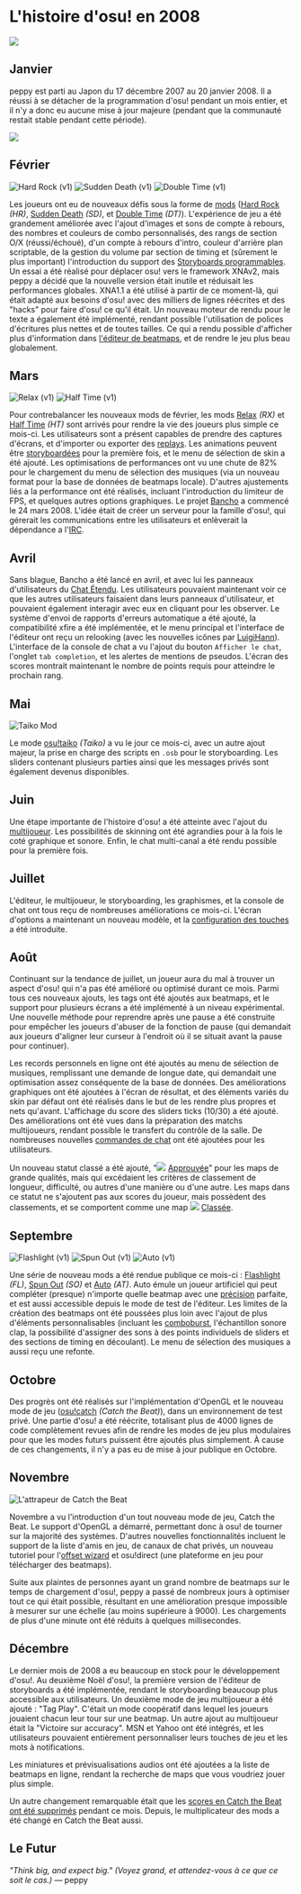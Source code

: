 # L'histoire d'osu! en 2008

![](img/2008.jpg)

## Janvier

peppy est parti au Japon du 17 décembre 2007 au 20 janvier 2008. Il a réussi à se détacher de la programmation d'osu! pendant un mois entier, et il n'y a donc eu aucune mise à jour majeure (pendant que la communauté restait stable pendant cette période).

![](img/2008-01_01.jpg)

## Février

![](img/hard_rock.png "Hard Rock \(v1\)") ![](img/sudden_death.png "Sudden Death \(v1\)") ![](img/double_time.png "Double Time \(v1\)")

Les joueurs ont eu de nouveaux défis sous la forme de [mods](/wiki/Game_modifier) ([Hard Rock](/wiki/Game_modifier/Hard_Rock) *(HR)*, [Sudden Death](/wiki/Game_modifier/Sudden_Death) *(SD)*, et [Double Time](/wiki/Game_modifier/Double_time) *(DT)*). L'expérience de jeu a été grandement améliorée avec l'ajout d'images et sons de compte à rebours, des nombres et couleurs de combo personnalisés, des rangs de section O/X (réussi/échoué), d'un compte à rebours d'intro, couleur d'arrière plan scriptable, de la gestion du volume par section de timing et (sûrement le plus important) l'introduction du support des [Storyboards programmables](/wiki/Storyboard/Scripting). Un essai a été réalisé pour déplacer osu! vers le framework XNAv2, mais peppy a décidé que la nouvelle version était inutile et réduisait les performances globales. XNA1.1 a été utilisé à partir de ce moment-là, qui était adapté aux besoins d'osu! avec des milliers de lignes réécrites et des "hacks" pour faire d'osu! ce qu'il était. Un nouveau moteur de rendu pour le texte a également été implémenté, rendant possible l'utilisation de polices d'écritures plus nettes et de toutes tailles. Ce qui a rendu possible d'afficher plus d'information dans [l'éditeur de beatmaps](/wiki/Beatmap_Editor), et de rendre le jeu plus beau globalement.

## Mars

![](img/relax.png "Relax \(v1\)") ![](img/half_time.png "Half Time \(v1\)")

Pour contrebalancer les nouveaux mods de février, les mods [Relax](/wiki/Game_modifier/Relax) *(RX)* et [Half Time](/wiki/Game_modifier/Half_time) *(HT)* sont arrivés pour rendre la vie des joueurs plus simple ce mois-ci. Les utilisateurs sont a présent capables de prendre des captures d'écrans, et d'importer ou exporter des [replays](/wiki/Replay). Les animations peuvent être [storyboardées](/wiki/Storyboard) pour la première fois, et le menu de sélection de skin a été ajouté. Les optimisations de performances ont vu une chute de 82% pour le chargement du menu de sélection des musiques (via un nouveau format pour la base de données de beatmaps locale). D'autres ajustements liés a la performance ont été réalisés, incluant l'introduction du limiteur de FPS, et quelques autres options graphiques. Le projet [Bancho](/wiki/Bancho_(server)) a commencé le 24 mars 2008. L'idée était de créer un serveur pour la famille d'osu!, qui gérerait les communications entre les utilisateurs et enlèverait la dépendance a l'[IRC](/wiki/Internet_Relay_Chat).

## Avril

Sans blague, Bancho a été lancé en avril, et avec lui les panneaux d'utilisateurs du [Chat Étendu](/wiki/Chat_Console#extended-chat-console). Les utilisateurs pouvaient maintenant voir ce que les autres utilisateurs faisaient dans leurs panneaux d'utilisateur, et pouvaient également interagir avec eux en cliquant pour les observer. Le système d'envoi de rapports d'erreurs automatique a été ajouté, la compatibilité xfire a été implémentée, et le menu principal et l'interface de l'éditeur ont reçu un relooking (avec les nouvelles icônes par [LuigiHann](https://osu.ppy.sh/users/1079)). L'interface de la console de chat a vu l'ajout du bouton `Afficher le chat`, l'onglet `tab completion`, et les alertes de mentions de pseudos. L'écran des scores montrait maintenant le nombre de points requis pour atteindre le prochain rang.

## Mai

![](img/taiko.png "Taiko Mod")

Le mode [osu!taiko](/wiki/Game_mode/osu!taiko) *(Taiko)* a vu le jour ce mois-ci, avec un autre ajout majeur, la prise en charge des scripts en `.osb` pour le storyboarding. Les sliders contenant plusieurs parties ainsi que les messages privés sont également devenus disponibles.

## Juin

Une étape importante de l'histoire d'osu! a été atteinte avec l'ajout du [multijoueur](/wiki/Multi). Les possibilités de skinning ont été agrandies pour à la fois le coté graphique et sonore. Enfin, le chat multi-canal a été rendu possible pour la première fois.

## Juillet

L'éditeur, le multijoueur, le storyboarding, les graphismes, et la console de chat ont tous reçu de nombreuses améliorations ce mois-ci. L'écran d'options a maintenant un nouveau modèle, et la [configuration des touches](/wiki/Options/Keyboard_Bindings) a été introduite.

## Août

Continuant sur la tendance de juillet, un joueur aura du mal à trouver un aspect d'osu! qui n'a pas été amélioré ou optimisé durant ce mois. Parmi tous ces nouveaux ajouts, les tags ont été ajoutés aux beatmaps, et le support pour plusieurs écrans a été implémenté à un niveau expérimental. Une nouvelle méthode pour reprendre après une pause a été construite pour empêcher les joueurs d'abuser de la fonction de pause (qui demandait aux joueurs d'aligner leur curseur à l'endroit où il se situait avant la pause pour continuer).

Les records personnels en ligne ont été ajoutés au menu de sélection de musiques, remplissant une demande de longue date, qui demandait une optimisation assez conséquente de la base de données. Des améliorations graphiques ont été ajoutées à l'écran de résultat, et des éléments variés du skin par défaut ont été réalisés dans le but de les rendre plus propres et nets qu'avant. L'affichage du score des sliders ticks (10/30) a été ajouté. Des améliorations ont été vues dans la préparation des matchs multijoueurs, rendant possible le transfert du contrôle de la salle. De nombreuses nouvelles [commandes de chat](/wiki/Chat_Console#commands-list) ont été ajoutées pour les utilisateurs.

Un nouveau statut classé a été ajouté, "![](/img/fire.gif) [Approuvée](/wiki/Beatmap/Category#approuvée)" pour les maps de grande qualités, mais qui excédaient les critères de classement de longueur, difficulté, ou autres d'une manière ou d'une autre. Les maps dans ce statut ne s'ajoutent pas aux scores du joueur, mais possèdent des classements, et se comportent comme une map ![](img/heart.gif) [Classée](/wiki/Beatmap/Category#classée).

## Septembre

![](img/flashlight.png "Flashlight \(v1\)") ![](img/spun_out.png "Spun Out \(v1\)") ![](img/auto.png "Auto \(v1\)")

Une série de nouveau mods a été rendue publique ce mois-ci : [Flashlight](/wiki/Game_modifier/Flashlight) *(FL)*, [Spun Out](/wiki/Game_modifier/Spun_Out) *(SO)* et [Auto](/wiki/Game_modifier/Auto) *(AT)*. Auto émule un joueur artificiel qui peut compléter (presque) n'importe quelle beatmap avec une [précision](/wiki/Gameplay/Accuracy) parfaite, et est aussi accessible depuis le mode de test de l'éditeur. Les limites de la création des beatmaps ont été poussées plus loin avec l'ajout de plus d'éléments personnalisables (incluant les [comboburst](/wiki/Glossary/comboburst), l'échantillon sonore clap, la possibilité d'assigner des sons à des points individuels de sliders et des sections de timing en découlant). Le menu de sélection des musiques a aussi reçu une refonte. 

## Octobre

Des progrès ont été réalisés sur l'implémentation d'OpenGL et le nouveau mode de jeu ([osu!catch](/wiki/game_mode/osu!catch) *(Catch the Beat)*), dans un environnement de test privé. Une partie d'osu! a été réécrite, totalisant plus de 4000 lignes de code complètement revues afin de rendre les modes de jeu plus modulaires pour que les modes futurs puissent être ajoutés plus simplement. À cause de ces changements, il n'y a pas eu de mise à jour publique en Octobre. 

## Novembre

![](img/fruit_ryuuta.png "L'attrapeur de Catch the Beat")

Novembre a vu l'introduction d'un tout nouveau mode de jeu, Catch the Beat. Le support d'OpenGL a démarré, permettant donc à osu! de tourner sur la majorité des systèmes. D'autres nouvelles fonctionnalités incluent le support de la liste d'amis en jeu, de canaux de chat privés, un nouveau tutoriel pour l'[offset wizard](/wiki/Options/Offset_Wizard) et osu!direct (une plateforme en jeu pour télécharger des beatmaps).

Suite aux plaintes de personnes ayant un grand nombre de beatmaps sur le temps de chargement d'osu!, peppy a passé de nombreux jours à optimiser tout ce qui était possible, résultant en une amélioration presque impossible à mesurer sur une échelle (au moins supérieure à 9000). Les chargements de plus d'une minute ont été réduits à quelques millisecondes.

## Décembre

Le dernier mois de 2008 a eu beaucoup en stock pour le développement d'osu!. Au deuxième Noël d'osu!, la première version de l'éditeur de storyboards a été implémentée, rendant le storyboarding beaucoup plus accessible aux utilisateurs. Un deuxième mode de jeu multijoueur a été ajouté : "Tag Play". C'était un mode coopératif dans lequel les joueurs jouaient chacun leur tour sur une beatmap. Un autre ajout au multijoueur était la "Victoire sur accuracy". MSN et Yahoo ont été intégrés, et les utilisateurs pouvaient entièrement personnaliser leurs touches de jeu et les mots à notifications.

Les miniatures et prévisualisations audios ont été ajoutées a la liste de beatmaps en ligne, rendant la recherche de maps que vous voudriez jouer plus simple.

Un autre changement remarquable était que les [scores en Catch the Beat ont été supprimés](https://osu.ppy.sh/community/forums/topics/7996) pendant ce mois. Depuis, le multiplicateur des mods a été changé en Catch the Beat aussi.

## Le Futur

*"Think big, and expect big." (Voyez grand, et attendez-vous à ce que ce soit le cas.)* — peppy
